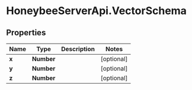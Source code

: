 # HoneybeeServerApi.VectorSchema

## Properties
Name | Type | Description | Notes
------------ | ------------- | ------------- | -------------
**x** | **Number** |  | [optional] 
**y** | **Number** |  | [optional] 
**z** | **Number** |  | [optional] 



